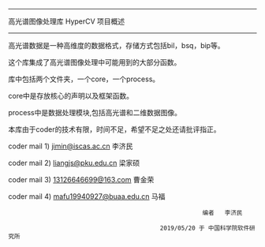﻿
**************
高光谱图像处理库 HyperCV 项目概述
**************

高光谱数据是一种高维度的数据格式，存储方式包括bil，bsq，bip等。

这个库集成了高光谱图像处理中可能用到的大部分函数。

库中包括两个文件夹，一个core，一个process。

core中是存放核心的声明以及框架函数。

process中是数据处理模块,包括高光谱和二维数据图像。

本库由于coder的技术有限，时间不足，希望不足之处还请批评指正。


coder mail 1) jimin@iscas.ac.cn  李济民

coder mail 2) liangjs@pku.edu.cn  梁家硕

coder mail 3) 13126646699@163.com  曹金荣

coder mail 4) mafu19940927@buaa.edu.cn  马福

 

                                                           编者   李济民

			                                   2019/05/20 于 中国科学院软件研究所
